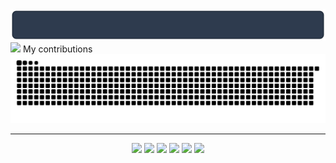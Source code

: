<img src="https://raw.githubusercontent.com/Zhengfu200/Zhengfu200/refs/heads/main/typing.svg"/>   
<img src="https://github-readme-stats.vercel.app/api?username=Zhengfu200&show_icons=true&icon_color=00BCD4&text_color=90CAF9&bg_color=1565C0&hide_title=true" width="400"/>   
<span>My contributions</span>
<img src = "https://raw.githubusercontent.com/Zhengfu200/Zhengfu200/refs/heads/main/github-user-contribution.svg">

---  
<p align="center">
<img src="https://img.shields.io/badge/-JavaScript-black?style=flat-square&logo=javascript"/>
<img src="https://img.shields.io/badge/-Java-black?style=flat-square&logo=java"/>
<img src="https://img.shields.io/badge/-C-black?style=flat-square&logo=C"/>
<img src="https://img.shields.io/badge/-Vue-black?style=flat-square&logo=vue.js"/>
<img src="https://img.shields.io/badge/-Git-black?style=flat-square&logo=git"/>
<img src="https://img.shields.io/badge/-GitHub-black?style=flat-square&logo=github"/>
</p>
